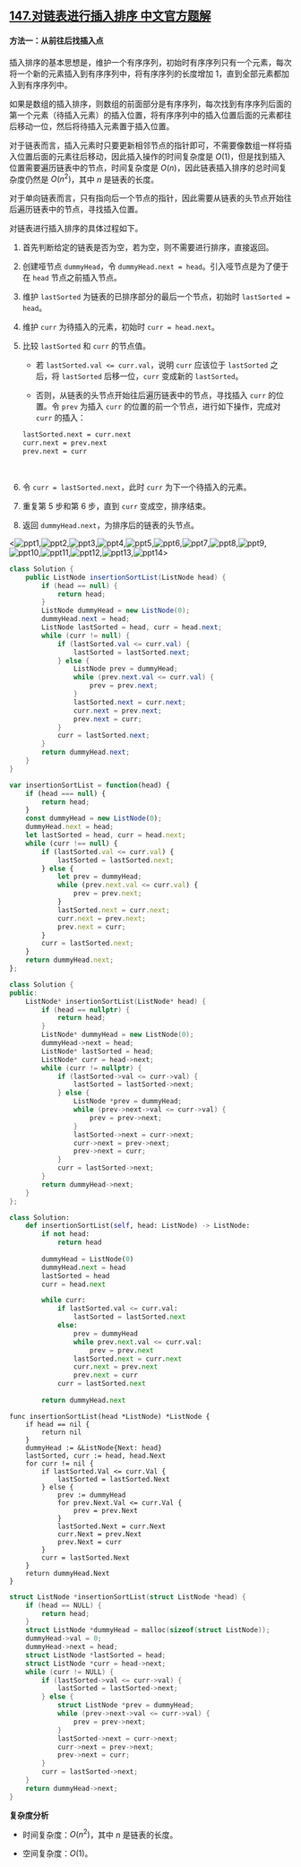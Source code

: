 ## [147.对链表进行插入排序 中文官方题解](https://leetcode.cn/problems/insertion-sort-list/solutions/100000/dui-lian-biao-jin-xing-cha-ru-pai-xu-by-leetcode-s)
#### 方法一：从前往后找插入点

插入排序的基本思想是，维护一个有序序列，初始时有序序列只有一个元素，每次将一个新的元素插入到有序序列中，将有序序列的长度增加 $1$，直到全部元素都加入到有序序列中。

如果是数组的插入排序，则数组的前面部分是有序序列，每次找到有序序列后面的第一个元素（待插入元素）的插入位置，将有序序列中的插入位置后面的元素都往后移动一位，然后将待插入元素置于插入位置。

对于链表而言，插入元素时只要更新相邻节点的指针即可，不需要像数组一样将插入位置后面的元素往后移动，因此插入操作的时间复杂度是 $O(1)$，但是找到插入位置需要遍历链表中的节点，时间复杂度是 $O(n)$，因此链表插入排序的总时间复杂度仍然是 $O(n^2)$，其中 $n$ 是链表的长度。

对于单向链表而言，只有指向后一个节点的指针，因此需要从链表的头节点开始往后遍历链表中的节点，寻找插入位置。

对链表进行插入排序的具体过程如下。

1. 首先判断给定的链表是否为空，若为空，则不需要进行排序，直接返回。

2. 创建哑节点 `dummyHead`，令 `dummyHead.next = head`。引入哑节点是为了便于在 `head` 节点之前插入节点。

3. 维护 `lastSorted` 为链表的已排序部分的最后一个节点，初始时 `lastSorted = head`。

4. 维护 `curr` 为待插入的元素，初始时 `curr = head.next`。

5. 比较 `lastSorted` 和 `curr` 的节点值。

   - 若 `lastSorted.val <= curr.val`，说明 `curr` 应该位于 `lastSorted` 之后，将 `lastSorted` 后移一位，`curr` 变成新的 `lastSorted`。

   - 否则，从链表的头节点开始往后遍历链表中的节点，寻找插入 `curr` 的位置。令 `prev` 为插入 `curr` 的位置的前一个节点，进行如下操作，完成对 `curr` 的插入：

    ```txt
    lastSorted.next = curr.next
    curr.next = prev.next
    prev.next = curr
    ```
    <br/>

6. 令 `curr = lastSorted.next`，此时 `curr` 为下一个待插入的元素。

7. 重复第 5 步和第 6 步，直到 `curr` 变成空，排序结束。

8. 返回 `dummyHead.next`，为排序后的链表的头节点。

<![ppt1](https://assets.leetcode-cn.com/solution-static/147/1.png),![ppt2](https://assets.leetcode-cn.com/solution-static/147/2.png),![ppt3](https://assets.leetcode-cn.com/solution-static/147/3.png),![ppt4](https://assets.leetcode-cn.com/solution-static/147/4.png),![ppt5](https://assets.leetcode-cn.com/solution-static/147/5.png),![ppt6](https://assets.leetcode-cn.com/solution-static/147/6.png),![ppt7](https://assets.leetcode-cn.com/solution-static/147/7.png),![ppt8](https://assets.leetcode-cn.com/solution-static/147/8.png),![ppt9](https://assets.leetcode-cn.com/solution-static/147/9.png),![ppt10](https://assets.leetcode-cn.com/solution-static/147/10.png),![ppt11](https://assets.leetcode-cn.com/solution-static/147/11.png),![ppt12](https://assets.leetcode-cn.com/solution-static/147/12.png),![ppt13](https://assets.leetcode-cn.com/solution-static/147/13.png),![ppt14](https://assets.leetcode-cn.com/solution-static/147/14.png)>

```Java [sol1-Java]
class Solution {
    public ListNode insertionSortList(ListNode head) {
        if (head == null) {
            return head;
        }
        ListNode dummyHead = new ListNode(0);
        dummyHead.next = head;
        ListNode lastSorted = head, curr = head.next;
        while (curr != null) {
            if (lastSorted.val <= curr.val) {
                lastSorted = lastSorted.next;
            } else {
                ListNode prev = dummyHead;
                while (prev.next.val <= curr.val) {
                    prev = prev.next;
                }
                lastSorted.next = curr.next;
                curr.next = prev.next;
                prev.next = curr;
            }
            curr = lastSorted.next;
        }
        return dummyHead.next;
    }
}
```

```JavaScript [sol1-JavaScript]
var insertionSortList = function(head) {
    if (head === null) {
        return head;
    }
    const dummyHead = new ListNode(0);
    dummyHead.next = head;
    let lastSorted = head, curr = head.next;
    while (curr !== null) {
        if (lastSorted.val <= curr.val) {
            lastSorted = lastSorted.next;
        } else {
            let prev = dummyHead;
            while (prev.next.val <= curr.val) {
                prev = prev.next;
            }
            lastSorted.next = curr.next;
            curr.next = prev.next;
            prev.next = curr;
        }
        curr = lastSorted.next;
    }
    return dummyHead.next;
};
```

```C++ [sol1-C++]
class Solution {
public:
    ListNode* insertionSortList(ListNode* head) {
        if (head == nullptr) {
            return head;
        }
        ListNode* dummyHead = new ListNode(0);
        dummyHead->next = head;
        ListNode* lastSorted = head;
        ListNode* curr = head->next;
        while (curr != nullptr) {
            if (lastSorted->val <= curr->val) {
                lastSorted = lastSorted->next;
            } else {
                ListNode *prev = dummyHead;
                while (prev->next->val <= curr->val) {
                    prev = prev->next;
                }
                lastSorted->next = curr->next;
                curr->next = prev->next;
                prev->next = curr;
            }
            curr = lastSorted->next;
        }
        return dummyHead->next;
    }
};
```

```Python [sol1-Python3]
class Solution:
    def insertionSortList(self, head: ListNode) -> ListNode:
        if not head:
            return head
        
        dummyHead = ListNode(0)
        dummyHead.next = head
        lastSorted = head
        curr = head.next

        while curr:
            if lastSorted.val <= curr.val:
                lastSorted = lastSorted.next
            else:
                prev = dummyHead
                while prev.next.val <= curr.val:
                    prev = prev.next
                lastSorted.next = curr.next
                curr.next = prev.next
                prev.next = curr
            curr = lastSorted.next
        
        return dummyHead.next
```

```Golang [sol1-Golang]
func insertionSortList(head *ListNode) *ListNode {
    if head == nil {
        return nil
    }
    dummyHead := &ListNode{Next: head}
    lastSorted, curr := head, head.Next
    for curr != nil {
        if lastSorted.Val <= curr.Val {
            lastSorted = lastSorted.Next
        } else {
            prev := dummyHead
            for prev.Next.Val <= curr.Val {
                prev = prev.Next
            }
            lastSorted.Next = curr.Next
            curr.Next = prev.Next
            prev.Next = curr
        }
        curr = lastSorted.Next
    }
    return dummyHead.Next
}
```

```C [sol1-C]
struct ListNode *insertionSortList(struct ListNode *head) {
    if (head == NULL) {
        return head;
    }
    struct ListNode *dummyHead = malloc(sizeof(struct ListNode));
    dummyHead->val = 0;
    dummyHead->next = head;
    struct ListNode *lastSorted = head;
    struct ListNode *curr = head->next;
    while (curr != NULL) {
        if (lastSorted->val <= curr->val) {
            lastSorted = lastSorted->next;
        } else {
            struct ListNode *prev = dummyHead;
            while (prev->next->val <= curr->val) {
                prev = prev->next;
            }
            lastSorted->next = curr->next;
            curr->next = prev->next;
            prev->next = curr;
        }
        curr = lastSorted->next;
    }
    return dummyHead->next;
}
```

**复杂度分析**

- 时间复杂度：$O(n^2)$，其中 $n$ 是链表的长度。

- 空间复杂度：$O(1)$。